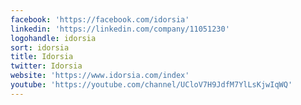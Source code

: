 ```yaml
---
facebook: 'https://facebook.com/idorsia'
linkedin: 'https://linkedin.com/company/11051230'
logohandle: idorsia
sort: idorsia
title: Idorsia
twitter: Idorsia
website: 'https://www.idorsia.com/index'
youtube: 'https://youtube.com/channel/UCloV7H9JdfM7YlLsKjwIqWQ'
---
```


